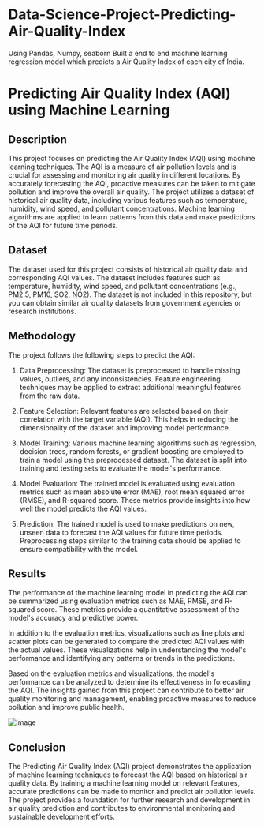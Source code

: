 # Data-Science-Project-Predicting-Air-Quality-Index
Using Pandas, Numpy, seaborn Built a end to end machine learning regression model which predicts a Air Quality Index of each city of India.



# Predicting Air Quality Index (AQI) using Machine Learning
## Description
  This project focuses on predicting the Air Quality Index (AQI) using machine learning techniques. The AQI is a measure of air pollution levels and is crucial for assessing and monitoring air quality in different locations. By accurately forecasting the AQI, proactive measures can be taken to mitigate pollution and improve the overall air quality.
The project utilizes a dataset of historical air quality data, including various features such as temperature, humidity, wind speed, and pollutant concentrations. Machine learning algorithms are applied to learn patterns from this data and make predictions of the AQI for future time periods.

## Dataset

  The dataset used for this project consists of historical air quality data and corresponding AQI values. The dataset includes features such as temperature, humidity, wind speed, and pollutant concentrations (e.g., PM2.5, PM10, SO2, NO2). The dataset is not included in this repository, but you can obtain similar air quality datasets from government agencies or research institutions.

## Methodology

The project follows the following steps to predict the AQI:

1. Data Preprocessing: The dataset is preprocessed to handle missing values, outliers, and any inconsistencies. Feature engineering techniques may be applied to extract additional meaningful features from the raw data.

2. Feature Selection: Relevant features are selected based on their correlation with the target variable (AQI). This helps in reducing the dimensionality of the dataset and improving model performance.

3. Model Training: Various machine learning algorithms such as regression, decision trees, random forests, or gradient boosting are employed to train a model using the preprocessed dataset. The dataset is split into training and testing sets to evaluate the model's performance.

4. Model Evaluation: The trained model is evaluated using evaluation metrics such as mean absolute error (MAE), root mean squared error (RMSE), and R-squared score. These metrics provide insights into how well the model predicts the AQI values.

5. Prediction: The trained model is used to make predictions on new, unseen data to forecast the AQI values for future time periods. Preprocessing steps similar to the training data should be applied to ensure compatibility with the model.

## Results

  The performance of the machine learning model in predicting the AQI can be summarized using evaluation metrics such as MAE, RMSE, and R-squared score. These metrics provide a quantitative assessment of the model's accuracy and predictive power.

  In addition to the evaluation metrics, visualizations such as line plots and scatter plots can be generated to compare the predicted AQI values with the actual values. These visualizations help in understanding the model's performance and identifying any patterns or trends in the predictions.

  Based on the evaluation metrics and visualizations, the model's performance can be analyzed to determine its effectiveness in forecasting the AQI. The insights gained from this project can contribute to better air quality monitoring and management, enabling proactive measures to reduce pollution and improve public health.

![image](https://github.com/GunjalDarshan/Data-Science-Project-Predicting-Air-Quality-Index/assets/126502930/ec31c3a9-de39-44b5-8023-7b897b2de7e3)


## Conclusion

  The Predicting Air Quality Index (AQI) project demonstrates the application of machine learning techniques to forecast the AQI based on historical air quality data. By training a machine learning model on relevant features, accurate predictions can be made to monitor and predict air pollution levels. The project provides a foundation for further research and development in air quality prediction and contributes to environmental monitoring and sustainable development efforts.


